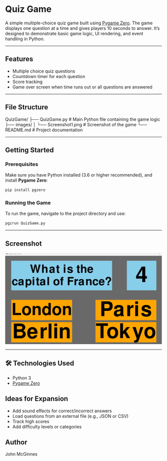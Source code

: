 
#  Quiz Game

A simple multiple-choice quiz game built using [Pygame Zero](https://pygame-zero.readthedocs.io/en/stable/). The game displays one question at a time and gives players 10 seconds to answer. It’s designed to demonstrate basic game logic, UI rendering, and event handling in Python.

---

##  Features

- Multiple choice quiz questions
- Countdown timer for each question
- Score tracking
- Game over screen when time runs out or all questions are answered

---

##  File Structure

QuizGame/
├── QuizGame.py           # Main Python file containing the game logic
├── images/
│   └── Screenshot1.png   # Screenshot of the game
└── README.md             # Project documentation


---

##  Getting Started

### Prerequisites

Make sure you have Python installed (3.6 or higher recommended), and install **Pygame Zero**:

```bash
pip install pgzero
````

### Running the Game

To run the game, navigate to the project directory and use:

```bash
pgzrun QuizGame.py
```

---

##  Screenshot

![Game Screenshot](images/Screenshot1.png)

---

## 🛠 Technologies Used

* Python 3
* [Pygame Zero](https://pygame-zero.readthedocs.io/)


##  Ideas for Expansion

* Add sound effects for correct/incorrect answers
* Load questions from an external file (e.g., JSON or CSV)
* Track high scores
* Add difficulty levels or categories


##  Author

John McGinnes

```

